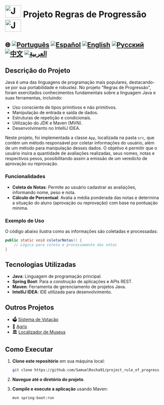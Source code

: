 # <img src="https://blog.geekhunter.com.br/wp-content/uploads/2020/07/pngwing.com_.png" alt="Java Projects Logo" width="52" height="40" /> Projeto Regras de Progressão <img src="https://blog.geekhunter.com.br/wp-content/uploads/2020/07/pngwing.com_.png" alt="Java Projects Logo" width="52" height="40" />

## 🌐 [![Português](https://img.shields.io/badge/Português-green)](https://github.com/SamuelRocha91/project_rule_of_progression/blob/main/README.md) [![Español](https://img.shields.io/badge/Español-yellow)](https://github.com/SamuelRocha91/project_rule_of_progression/blob/main/README_es.md) [![English](https://img.shields.io/badge/English-blue)](https://github.com/SamuelRocha91/project_rule_of_progression/blob/main/README_en.md) [![Русский](https://img.shields.io/badge/Русский-lightgrey)](https://github.com/SamuelRocha91/project_rule_of_progression/blob/main/README_ru.md) [![中文](https://img.shields.io/badge/中文-red)](https://github.com/SamuelRocha91/project_rule_of_progression/project_rule_of_progression/blob/main/README_ch.md) [![العربية](https://img.shields.io/badge/العربية-orange)](https://github.com/SamuelRocha91/project_rule_of_progression/blob/main/README_ar.md)

## Descrição do Projeto

Java é uma das linguagens de programação mais populares, destacando-se por sua portabilidade e robustez. No projeto "Regras de Progressão", foram exercitados conhecimentos fundamentais sobre a linguagem Java e suas ferramentas, incluindo:

- Uso consciente de tipos primitivos e não primitivos.
- Manipulação de entrada e saída de dados.
- Estruturas de repetição e condicionais.
- Utilização do JDK e Maven (MVN).
- Desenvolvimento no IntelliJ IDEA.

Neste projeto, foi implementada a classe `App`, localizada na pasta `src`, que contém um método responsável por coletar informações do usuário, além de um método para manipulação desses dados. O objetivo é permitir que o usuário insira a quantidade de avaliações realizadas, seus nomes, notas e respectivos pesos, possibilitando assim a emissão de um veredicto de aprovação ou reprovação.

### Funcionalidades

- **Coleta de Notas**: Permite ao usuário cadastrar as avaliações, informando nome, peso e nota.
- **Cálculo de Percentual**: Avalia a média ponderada das notas e determina a situação do aluno (aprovação ou reprovação) com base na pontuação mínima.

### Exemplo de Uso

O código abaixo ilustra como as informações são coletadas e processadas:

```java
public static void coletarNotas() {
    // Lógica para coleta e processamento das notas
}
```

## Tecnologias Utilizadas

- **Java**: Linguagem de programação principal.
- **Spring Boot**: Para a construção de aplicações e APIs REST.
- **Maven**: Ferramenta de gerenciamento de projetos Java.
- **IntelliJ IDEA**: IDE utilizada para desenvolvimento.

## Outros Projetos

- 🗳️ [Sistema de Votação](https://github.com/SamuelRocha91/sistemaDeVotacao)
- 🌱 [Agrix](https://github.com/SamuelRocha91/Agrix)
- 🏛️ [Localizador de Museus](https://github.com/SamuelRocha91/localizadorDeMuseus)

## Como Executar

1. **Clone este repositório** em sua máquina local:
   ```sh
   git clone https://github.com/SamuelRocha91/project_rule_of_progression.git
   ```

2. **Navegue até o diretório do projeto**.

3. **Compile e execute a aplicação** usando Maven:
   ```sh
   mvn spring-boot:run
   ```
